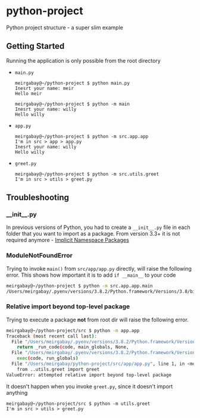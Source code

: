 # python-project

Python project structure - a super slim example

## Getting Started

Running the application is only possible from the root directory

- `main.py`

  ```
  meirgabay@~/python-project $ python main.py
  Inesrt your name: meir
  Hello meir

  meirgabay@~/python-project $ python -m main
  Inesrt your name: willy
  Hello willy
  ```

- `app.py`

  ```
  meirgabay@~/python-project $ python -m src.app.app
  I'm in src > app > app.py
  Inesrt your name: willy
  Hello willy
  ```

- `greet.py`

  ```
  meirgabay@~/python-project $ python -m src.utils.greet
  I'm in src > utils > greet.py
  ```

## Troubleshooting

### \_\_init\_\_.py

In previous versions of Python, you had to create a `__init__.py` file in each folder that you want to import as a package. From version 3.3+ it is not required anymore - [Implicit Namespace Packages](https://www.python.org/dev/peps/pep-0420/)

### ModuleNotFoundError

Trying to invoke `main()` from `src/app/app.py` directly, will raise the following error. This shows how important it is to add `if __main__` to your code

```bash
meirgabay@~/python-project $ python -m src.app.app.main
/Users/meirgabay/.pyenv/versions/3.8.2/Python.framework/Versions/3.8/bin/python: Error while finding module specification for 'src.app.app.main' (ModuleNotFoundError: __path__ attribute not found on 'src.app.app' while trying to find 'src.app.app.main')
```

### Relative import beyond top-level package

Trying to execute a package **not** from root dir will raise the following error.

```bash
meirgabay@~/python-project/src $ python -m app.app
Traceback (most recent call last):
  File "/Users/meirgabay/.pyenv/versions/3.8.2/Python.framework/Versions/3.8/lib/python3.8/runpy.py", line 193, in _run_module_as_main
    return _run_code(code, main_globals, None,
  File "/Users/meirgabay/.pyenv/versions/3.8.2/Python.framework/Versions/3.8/lib/python3.8/runpy.py", line 86, in _run_code
    exec(code, run_globals)
  File "/Users/meirgabay/python-project/src/app/app.py", line 1, in <module>
    from ..utils.greet import greet
ValueError: attempted relative import beyond top-level package
```

It doesn't happen when you invoke `greet.py`, since it doesn't import anything

```
meirgabay@~/python-project/src $ python -m utils.greet
I'm in src > utils > greet.py
```
